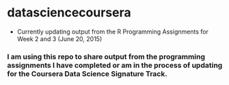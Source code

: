 # datasciencecoursera
* Currently updating output from the R Programming Assignments for Week 2 and 3 (June 20, 2015)
### I am using this repo to share output from the programming assignments I have completed or am in the process of updating for the Coursera Data Science Signature Track.

